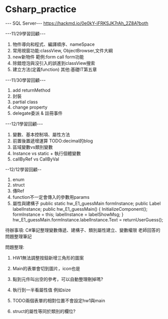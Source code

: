 # Csharp_practice

--- SQL Server---
https://hackmd.io/0e0kY-iFRKSJK7rAh_2Z8A?both

---11/29學習回顧---
1. 物件導向和程式、編譯順序、nameSpace
2. 常用視窗功能:classView, ObjectBrowser,文件大綱
3. new新物件 範例:form call form功能
4. 除錯燈泡與沒引入的誤進到classView搜索
5. 建立方法(定義function)
其他:基礎IT第五章

---11/30學習回顧---
1. add returnMethod
2. 封裝
3. partial class
4. change property
5. delegate委派 & 註冊事件


---12/1學習回顧---
1. 變數、基本控制項、屬性方法
2. 前置後置遞增運算
TODO:decimal的blog
3. 區域變數vs類別變數
4. Instance vs static + 執行個體變數
5. callByRef vs CallByVal

--12/12學習回顧--
1. enum
2. struct
3. 傳Ref
4. function不一定會傳入的參數用params
5. 屬性與建構子
        public static hw_E1_guessMain formInstance;
        public Label labelInstance;
        public hw_E1_guessMain()
        {
            InitializeComponent();
            formInstance = this;
            labelInstance = labelShowMsg;
        }
hw_E1_guessMain.formInstance.labelInstance.Text = returnUserGuess();


待辦事項:
C#筆記整理變數傳遞、建構子、類別屬性建立、變數權限
老師回答的問題整理筆記

問題整理:
1. HW1無法調整按鈕新增三角形的圖案
2. Main的表單會切到圖片，icon也是
3. 點到元件叫出空的參考，可以自動整理刪掉嗎?
4. 執行到一半看屬性值 例如size
5. TODO兩個表單的相對位置不會設定hw1與main

6. struct的屬性等同於類別的欄位?


